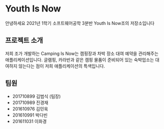 # Youth Is Now
 안녕하세요 2021년 1학기 소프트웨어공학 3분반 Youth Is Now조의 저장소입니다
## 프로젝트 소개
 저희 조가 개발하는 Camping Is Now는 캠핑장과 차박 장소 대여 예약을 관리해주는 애플리케이션입니다. 글램핑, 카라반과 같은 캠핑 물품이 준비되어 있는 숙박업소는 대여하지 않는다는 점이 저희 애플리케이션의 특색입니다.


## 팀원
* 201710899 김범식 (팀장)
* 201710989 진경재
* 201610976 김민욱
* 201610991 박다빈
* 201611031 이화경